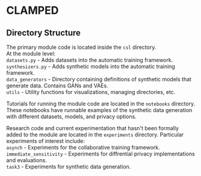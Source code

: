 # CLAMPED

## Directory Structure

The primary module code is located inside the `csl` directory.  
At the module level:  
`datasets.py` - Adds datasets into the automatic training framework.   
`synthesizers.py` - Adds synthetic models into the automatic training framework.  
`data_generators` - Directory containing definitions of synthetic models that generate data. Contains GANs and VAEs.  
`utils` - Utility functions for visualizations, managing directories, etc.  

Tutorials for running the module code are located in the `notebooks` directory. These notebooks have runnable examples of the synthetic data generation with different datasets, models, and privacy options.  

Research code and current experimentation that hasn't been formally added to the module are located in the `experiments` directory. Particular experiments of interest include:  
`asynch` - Experiments for the collaborative training framework.  
`immediate_sensitivity` - Experiments for diffrential privacy implementations and evaluations.  
`task3` - Experiments for synthetic data generation.  
